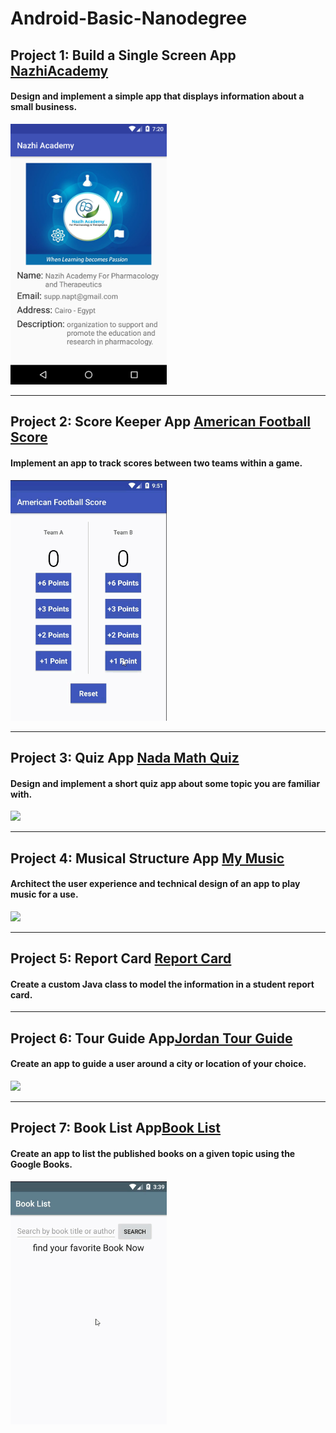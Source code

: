 # Android-Basic-Nanodegree
## Project 1: Build a Single Screen App [NazhiAcademy](https://github.com/MuhammadAttia/Android-Basic-Nanodegree/tree/master/Project%201-%20Build%20a%20Single%20Screen%20App/NazhiAcademy)
#### Design and implement a simple app that displays information about a small business.
<img src="https://github.com/MuhammadAttia/Android-Basic-Nanodegree/blob/master/Project%201%20Build%20a%20Single%20Screen%20App/NazhiAcademy/nazhi.png" width=250 hight=250>

***

## Project 2: Score Keeper App [American Football Score](https://github.com/MuhammadAttia/Android-Basic-Nanodegree/tree/master/Project%202%20ScoreKeeper)
#### Implement an app to track scores between two teams within a game.
<img src="https://github.com/MuhammadAttia/Android-Basic-Nanodegree/blob/master/Project%202%20ScoreKeeper/Score%20Keeper%20App.gif" width=250 hight=250>

***

## Project 3: Quiz App [Nada Math Quiz](https://github.com/MuhammadAttia/Android-Basic-Nanodegree/tree/master/Project%203%20Quiz%20App/NadaMathQuiz)
#### Design and implement a short quiz app about some topic you are familiar with.
<img src="https://github.com/MuhammadAttia/Android-Basic-Nanodegree/blob/master/Project%203%20Quiz%20App/nadaMath.gif" width=250 hight=250>

***

## Project 4: Musical Structure App [My Music](https://github.com/MuhammadAttia/Android-Basic-Nanodegree/tree/master/Project%204%20Musical%20Structure%20App/MyMusic)
#### Architect the user experience and technical design of an app to play music for a use.
<img src="https://github.com/MuhammadAttia/Android-Basic-Nanodegree/blob/master/Project%204%20Musical%20Structure%20App/music.gif" width=250 hight=250>

***

## Project 5: Report Card [Report Card](https://github.com/MuhammadAttia/Android-Basic-Nanodegree/blob/master/Project%205%20-%20Report%20Card/ReportCard.java)
#### Create a custom Java class to model the information in a student report card.

***

## Project 6: Tour Guide App[Jordan Tour Guide ](https://github.com/MuhammadAttia/Android-Basic-Nanodegree/tree/master/Project%206%20Tour%20Guide%20App)
#### Create an app to guide a user around a city or location of your choice.
<img src="https://github.com/MuhammadAttia/Android-Basic-Nanodegree/blob/master/Project%206%20Tour%20Guide%20App/app/jordanTourApp.gif" width=250 hight=250>

***

## Project 7: Book List App[Book List](https://github.com/MuhammadAttia/Android-Basic-Nanodegree/tree/master/Project%207%20Book%20List)
#### Create an app to list the published books on a given topic using the Google Books.
<img src="https://github.com/MuhammadAttia/Android-Basic-Nanodegree/blob/master/Project%207%20Book%20List/bookApp.gif" width=250 hight=250>
